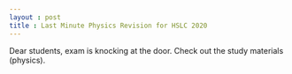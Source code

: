 ```yaml
---
layout : post
title : Last Minute Physics Revision for HSLC 2020 
---
```


Dear students, exam is knocking at the door. Check out the study materials (physics).


 
